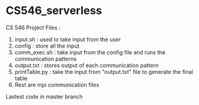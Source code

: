 # CS546_serverless
CS 546 Project
Files :
1. input.sh : used to take input from the user
2. config : store all the input
3. comm_exec.sh : take input from the config file and runs the communication patterns
4. output.txt : stores output of each communication pattern
5. printTable.py : take the input from "output.txt" file to generate the final table
6. Rest are mpi communication files

Lastest code in master branch

